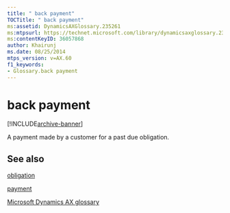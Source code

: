 ```yaml
---
title: " back payment"
TOCTitle: " back payment"
ms:assetid: DynamicsAXGlossary.235261
ms:mtpsurl: https://technet.microsoft.com/library/dynamicsaxglossary.235261(v=AX.60)
ms:contentKeyID: 36057868
author: Khairunj
ms.date: 08/25/2014
mtps_version: v=AX.60
f1_keywords:
- Glossary.back payment
---
```


# back payment


[!INCLUDE[archive-banner](includes/archive-banner.md)]

A payment made by a customer for a past due obligation.

## See also

[obligation](obligation.md)

[payment](payment.md)

[Microsoft Dynamics AX glossary](glossary/microsoft-dynamics-ax-glossary.md)

  


